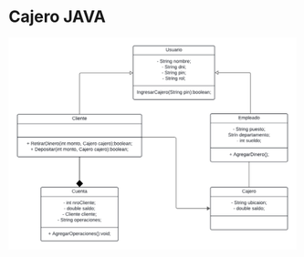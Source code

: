 <!DOCTYPE html>
<html lang="en">
<head>
    <meta charset="UTF-8">
    <meta name="viewport" content="width=device-width, initial-scale=1.0">
</head>
<body>
    <h1>Cajero JAVA</h1>
    <img src="diagrama.png" alt="Diagrama">
    <p></p>
</body>
</html>
